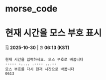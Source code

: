 # morse_code
# 현재 시간을 모스 부호 표시
<!-- MORSE_TIME_START -->
🗓️ **2025-10-30** | ⏰ **06:13 (KST)**

```
현재 시간을 입력하세요. 모스 부호로 바꿉니다
----- -.... .---- ...--
모스 부호를 다시 현재 시간으로 바꿉니다
0613
```
<!-- MORSE_TIME_END -->
